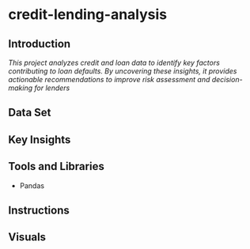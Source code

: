 # credit-lending-analysis
## Introduction
*This project analyzes credit and loan data to identify key factors contributing to loan defaults. By uncovering these insights, it provides actionable recommendations to improve risk assessment and decision-making for lenders* 
## Data Set 

## Key Insights

## Tools and Libraries

- Pandas

## Instructions

## Visuals
